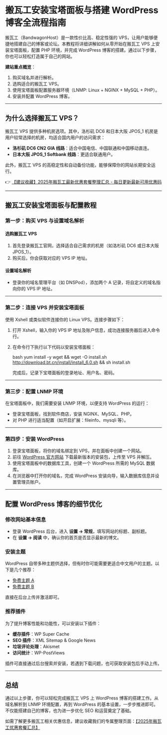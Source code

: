 # 搬瓦工安装宝塔面板与搭建 WordPress 博客全流程指南

搬瓦工（BandwagonHost）是一款性价比高、稳定性强的 VPS，让用户能够便捷地搭建自己的博客或论坛。本教程将详细讲解如何从零开始在搬瓦工 VPS 上安装宝塔面板，配置 PHP 环境，并完成 WordPress 博客的搭建。通过以下步骤，你也可以轻松打造属于自己的网站。

**建站重点概览**： 
1. 购买域名并进行解析。
2. 选购适合的搬瓦工 VPS。
3. 使用宝塔面板配置服务器环境（LNMP: Linux + NGINX + MySQL + PHP）。
4. 安装并配置 WordPress 博客。

---

## 为什么选择搬瓦工 VPS？

搬瓦工 VPS 提供多种机房选项。其中，洛杉矶 DC6 和日本大阪 JPOS_1 机房是用户较常选择的机房，均适合国内用户的访问需求：

- **洛杉矶 DC6 CN2 GIA 线路**：适合中国电信、中国联通和中国移动直连。
- **日本大阪 JPOS_1 Softbank 线路**：更适合联通用户。

此外，搬瓦工 VPS 的高稳定性和自动备份功能，能够保障你的网站长期安全运行。

👉 [【建议收藏】2025年搬瓦工最新优惠套餐整理汇总 - 每日更新最新可用优惠码](https://bit.ly/banwagon)

---

## 搬瓦工安装宝塔面板与配置教程

### 第一步：购买 VPS 与设置域名解析

#### 选购搬瓦工 VPS
1. 首先登录搬瓦工官网，选择适合自己需求的机房（如洛杉矶 DC6 或日本大阪 JPOS_1）。
2. 购买后，你会获取对应的 VPS IP 地址。

#### 设置域名解析
- 登录你的域名管理平台（如 DNSPod），添加两个 A 记录，将自定义的域名指向你的 VPS IP 地址。

---

### 第二步：连接 VPS 并安装宝塔面板

使用 Xshell 或类似软件连接你的 Linux VPS。连接步骤如下：
1. 打开 Xshell，输入你的 VPS IP 地址及账户信息，成功连接服务器后进入命令行。
2. 在命令行下执行以下代码以安装宝塔面板：

   bash
   yum install -y wget && wget -O install.sh http://download.bt.cn/install/install_6.0.sh && sh install.sh
   

   完成后，记录下宝塔面板的登录地址、用户名、密码。

---

### 第三步：配置 LNMP 环境

在宝塔面板中，我们需要安装 LNMP 环境，以便支持 WordPress 的运行：
- 登录宝塔面板，找到软件商店，安装 NGINX、MySQL、PHP。
- 对 PHP 进行适当配置（如开启扩展：fileinfo、mysqli 等）。

---

### 第四步：安装 WordPress

1. 登录宝塔面板，将你的域名绑定到 VPS，并在面板中创建一个网站。
2. 前往 [WordPress 官方网站](https://wordpress.org/) 下载最新版本的安装包，上传至 VPS 并解压。
3. 使用宝塔面板中的数据库工具，创建一个 WordPress 所需的 MySQL 数据库。
4. 在浏览器中打开你的域名，完成 WordPress 安装向导，输入数据库信息并设置管理员账户。

---

## 配置 WordPress 博客的细节优化

### 修改网站基本信息
- 登录 WordPress 后台，进入 **设置 → 常规**，填写网站的标题、副标题。
- 在 **设置 → 阅读** 中，确认你的首页是否显示最新的博文。

### 安装主题
WordPress 自带多种主题供选择，但有时你可能需要更适合中文用户的主题。以下是几个推荐：
- [免费主题 A](https://bit.ly/banwagon)
- [免费主题 B](https://bit.ly/banwagon)

直接在后台上传并激活即可。

### 推荐插件
为了提升博客性能和功能性，可以安装以下插件：
- **缓存插件**：WP Super Cache  
- **SEO 插件**：XML Sitemap & Google News  
- **垃圾评论处理**：Akismet  
- **访问统计**：WP-PostViews  

插件可直接通过后台搜索并安装，若遇到下载问题，也可获取安装包后手动上传。

---

## 总结

通过以上步骤，你可以轻松完成搬瓦工 VPS 上 WordPress 博客的搭建工作。从域名解析到 LNMP 环境配置，再到 WordPress 的基本设置，一步步推进即可。不仅能搭建自己的博客，也为进一步优化 SEO 和运营奠定了基础。

如需了解更多搬瓦工相关优惠信息，建议收藏我们的专属整理页面：[【2025年搬瓦工优惠套餐汇总】](https://bit.ly/banwagon)